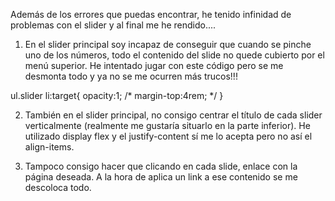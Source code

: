

Además de los errores que puedas encontrar, he tenido infinidad de problemas con el slider y al final me he rendido....


1. En el slider principal soy incapaz de conseguir que cuando se pinche uno de los números, todo el contenido del slide no quede cubierto por el menú superior. He intentado jugar con este código pero se me desmonta todo y ya no se me ocurren más trucos!!!

ul.slider li:target{
    opacity:1;
    /* margin-top:4rem; */
}

2. También en el slider principal, no consigo centrar el título de cada slider verticalmente (realmente me gustaría situarlo en la parte inferior). He utilizado display flex y el justify-content sí me lo acepta pero no así el align-items.

3. Tampoco consigo hacer que clicando en cada slide, enlace con la página deseada. A la hora de aplica un link a ese contenido se me descoloca todo.